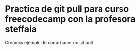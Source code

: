 # Practica de git pull para curso freecodecamp con la profesora steffaia
Creamos ejemplo de como hacer un git pull 
